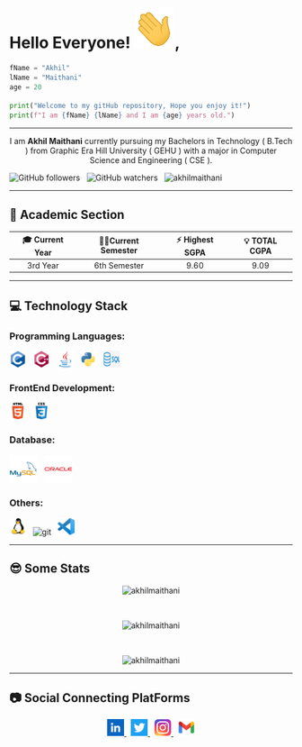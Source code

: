 # Hello Everyone! ![wave-hand](Images/Hand.gif),

```python
fName = "Akhil"
lName = "Maithani"
age = 20

print("Welcome to my gitHub repository, Hope you enjoy it!")
print(f"I am {fName} {lName} and I am {age} years old.")
```

<hr>

<p align="center">
I am <strong>Akhil Maithani</strong> currently pursuing my Bachelors in Technology ( B.Tech ) from Graphic Era Hill University ( GEHU ) with a major in Computer Science and Engineering ( CSE ).

![GitHub followers](https://img.shields.io/github/followers/AkhilMaithani?style=social)
&nbsp;
![GitHub watchers](https://img.shields.io/github/watchers/AkhilMaithani/AkhilMaithani?style=social)
&nbsp;
<img src="https://komarev.com/ghpvc/?username=AkhilMaithani&label=Profile%20views&color=0e75b6&style=flat" alt="akhilmaithani">
</p>

<hr>

## 📙 Academic Section

| 🎓 Current Year | 🐱‍👤Current Semester | ⚡ Highest SGPA | 💡 TOTAL CGPA |
|:-:|:-:|:-:|:-:|
| 3rd Year | 6th Semester | 9.60 | 9.09 |

<hr>

## 💻 Technology Stack

### Programming Languages:
<p>
  <img src="https://raw.githubusercontent.com/devicons/devicon/master/icons/c/c-original.svg" alt="c" width="30" height="30">
  &nbsp;
  <img src="https://raw.githubusercontent.com/devicons/devicon/master/icons/cplusplus/cplusplus-original.svg" alt="cplusplus" width="30" height="30">
  &nbsp;
  <img src="https://raw.githubusercontent.com/devicons/devicon/master/icons/java/java-original.svg" alt="java" width="30" height="30">
  &nbsp;
  <img src="https://raw.githubusercontent.com/devicons/devicon/master/icons/python/python-original.svg" alt="python" width="30" height="30">
  &nbsp;
  <img src="Images/sql.png" alt="sql" width="30" height="30">
</p>

### FrontEnd Development:
<p>
  <img src="https://raw.githubusercontent.com/devicons/devicon/master/icons/html5/html5-original-wordmark.svg" alt="html5" width="30" height="30">
  &nbsp;
  <img src="https://raw.githubusercontent.com/devicons/devicon/master/icons/css3/css3-original-wordmark.svg" alt="css3" width="30" height="30">
</p>

### Database:
<p>
  <img src="https://raw.githubusercontent.com/devicons/devicon/master/icons/mysql/mysql-original-wordmark.svg" alt="mysql" width="50" height="50">
  &nbsp;
  <img src="https://raw.githubusercontent.com/devicons/devicon/master/icons/oracle/oracle-original.svg" alt="oracle" width="50" height="50">
</p>

### Others:
<p>
  <img src="https://raw.githubusercontent.com/devicons/devicon/master/icons/linux/linux-original.svg" alt="linux" width="30" height="30"> 
  &nbsp;
  <img src="https://www.vectorlogo.zone/logos/git-scm/git-scm-icon.svg" alt="git" width="30" height="30">
  &nbsp;
  <img src="Images/visual studio.png" alt="visual studio" width="30" height="30">
</p>

<hr>

## 😎 Some Stats

<p align="center">
<img src="https://github-readme-stats.vercel.app/api/top-langs?username=AkhilMaithani&show_icons=true&locale=en&layout=compact" alt="akhilmaithani">
</p>

<br>
<p align="center">
<img src="https://github-readme-stats.vercel.app/api?username=akhilmaithani&show_icons=true&locale=en" alt="akhilmaithani">
</p>

<br>
<p align="center">
<img src="https://github-readme-streak-stats.herokuapp.com/?user=AkhilMaithani&" alt="akhilmaithani">
</p>

<hr>

## 📷 Social Connecting PlatForms
<p align="center">
  <a href="https://www.linkedin.com/in/akhilmaithani/" target="_blank"><img src="Images/linkedin.png" alt="Linkedin" width="30" height="30"> </a>
  &nbsp;
  <a href="https://twitter.com/maithani_akhil/" target="_blank"><img src="Images/twitter.png" alt="Twitter" width="30" height="30"> </a>
  &nbsp;
  <a href="https://www.instagram.com/abyte._.space._.needed/" target="_blank"><img src="Images/instagram.png" alt="Instagram" width="30" height="30"> </a>
  &nbsp;
  <a href="mailto:akhilmaithani1303@gmail.com" target="_blank"><img src="Images/gmail.png" alt="Gmail" width="30" height="30"> </a>
</p>
